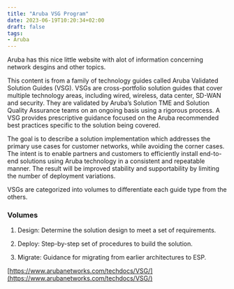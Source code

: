 ```yaml
---
title: "Aruba VSG Program"
date: 2023-06-19T10:20:34+02:00
draft: false
tags:
- Aruba
---
```


Aruba has this nice little website with alot of information concerning network desgins and other topics. 

This content is from a family of technology guides called Aruba Validated Solution Guides (VSG). VSGs are cross-portfolio solution guides that cover multiple technology areas, including wired, wireless, data center, SD-WAN and security. They are validated by Aruba’s Solution TME and Solution Quality Assurance teams on an ongoing basis using a rigorous process. A VSG provides prescriptive guidance focused on the Aruba recommended best practices specific to the solution being covered.

The goal is to describe a solution implementation which addresses the primary use cases for customer networks, while avoiding the corner cases. The intent is to enable partners and customers to efficiently install end-to-end solutions using Aruba technology in a consistent and repeatable manner. The result will be improved stability and supportability by limiting the number of deployment variations.

VSGs are categorized into volumes to differentiate each guide type from the others.

### Volumes
1. Design: Determine the solution design to meet a set of requirements.

2. Deploy: Step-by-step set of procedures to build the solution.

3. Migrate: Guidance for migrating from earlier architectures to ESP.

[https://www.arubanetworks.com/techdocs/VSG/](https://www.arubanetworks.com/techdocs/VSG/)
